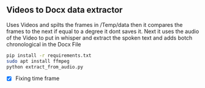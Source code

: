 ## Videos to Docx data extractor
Uses Videos and spilts the frames in /Temp/data then it compares the frames to the next if equal to a degree it dont saves it. Next it uses the audio of the Video to put in whisper and extract the spoken text and adds botch chronological in the Docx File

```bash
pip install -r requirements.txt
sudo apt install ffmpeg
python extract_from_audio.py
```


- [x] Fixing time frame

